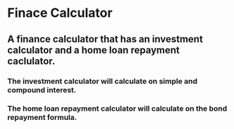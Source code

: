 # Finace Calculator
## A finance calculator that has an investment calculator and a home loan repayment caclulator.

### The investment calculator will calculate on simple and compound interest.

### The home loan repayment calculator will calculate on the bond repayment formula.
